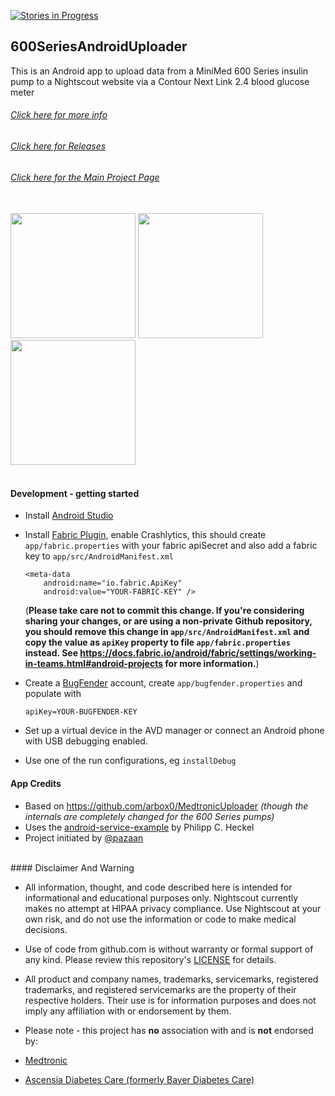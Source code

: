 [![Stories in Progress](https://badge.waffle.io/pazaan/600SeriesAndroidUploader.svg?label=in%20progress&title=In%20Progress)](http://waffle.io/pazaan/600SeriesAndroidUploader)

## 600SeriesAndroidUploader

This is an Android app to upload data from a MiniMed 600 Series insulin pump to a Nightscout website via a Contour Next Link 2.4 blood glucose meter

###### [Click here for more info](https://github.com/pazaan/600SeriesAndroidUploader/wiki)
###### [Click here for Releases](https://github.com/pazaan/600SeriesAndroidUploader/releases)
###### [Click here for the Main Project Page](http://pazaan.github.io/600SeriesAndroidUploader/)

<br/>
<a target="blank" href="https://raw.githubusercontent.com/wiki/pazaan/600SeriesAndroidUploader/images/kit-showing-app.jpg"><img src="https://raw.githubusercontent.com/wiki/pazaan/600SeriesAndroidUploader/images/kit-showing-app.jpg" width="200"></a>
<a target="blank" href="https://raw.githubusercontent.com/wiki/pazaan/600SeriesAndroidUploader/images/kit-in-case-1.jpg"><img src="https://raw.githubusercontent.com/wiki/pazaan/600SeriesAndroidUploader/images/kit-in-case-1.jpg" width="200"></a>
<a target="blank" href="https://raw.githubusercontent.com/wiki/pazaan/600SeriesAndroidUploader/images/kit-in-case-2.jpg"><img src="https://raw.githubusercontent.com/wiki/pazaan/600SeriesAndroidUploader/images/kit-in-case-2.jpg" width="200"></a>
<br/><br/>

#### Development - getting started

 - Install [Android Studio](https://developer.android.com/studio/index.html)
 - Install [Fabric Plugin](https://fabric.io), enable Crashlytics, this should create `app/fabric.properties` with your fabric apiSecret and also add a fabric key to `app/src/AndroidManifest.xml`

   ```
   <meta-data
       android:name="io.fabric.ApiKey"
       android:value="YOUR-FABRIC-KEY" />
   ```

   (**Please take care not to commit this change.
      If you're considering sharing your changes, or are using a non-private
      Github repository, you should remove this change in
      `app/src/AndroidManifest.xml` and copy the value as `apiKey` property
      to file `app/fabric.properties` instead. See
      https://docs.fabric.io/android/fabric/settings/working-in-teams.html#android-projects
      for more information.**)
 - Create a [BugFender](https://app.bugfender.com) account, create `app/bugfender.properties` and populate with

   ```
   apiKey=YOUR-BUGFENDER-KEY
   ```
 - Set up a virtual device in the AVD manager or connect an Android phone with USB debugging enabled.

 - Use one of the run configurations, eg `installDebug`
 
#### App Credits
* Based on https://github.com/arbox0/MedtronicUploader *(though the internals are completely changed for the 600 Series pumps)*
* Uses the [android-service-example](https://code.launchpad.net/~binwiederhier/+junk/android-service-example) by Philipp C. Heckel
* Project initiated by [@pazaan](https://github.com/pazaan)

<br/>
#### Disclaimer And Warning

+ All information, thought, and code described here is intended for informational and educational purposes only. Nightscout currently makes no attempt at HIPAA privacy compliance. Use Nightscout at your own risk, and do not use the information or code to make medical decisions.

+ Use of code from github.com is without warranty or formal support of any kind. Please review this repository's [LICENSE](https://github.com/pazaan/600SeriesAndroidUploader/blob/master/LICENSE) for details. 

+ All product and company names, trademarks, servicemarks, registered trademarks, and registered servicemarks are the property of their respective holders. Their use is for information purposes and does not imply any affiliation with or endorsement by them. 

+ Please note - this project has **no** association with and is **not** endorsed by:
 + [Medtronic](http://www.medtronicdiabetes.com/)
 + [Ascensia Diabetes Care (formerly Bayer Diabetes Care)](http://www.ascensia.com/)
